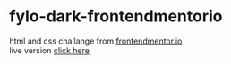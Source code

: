 # fylo-dark-frontendmentorio
html and css challange from [frontendmentor.io](https://github.com/danangpurbojati/fylo-dark-frontmentorio.git)</br>
live version [click here](https://danangpurbojati.github.io/fylo-dark-frontendmentorio/index.html)
